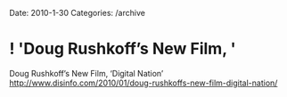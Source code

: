 Date: 2010-1-30
Categories: /archive

# ! 'Doug Rushkoff’s New Film, '

Doug Rushkoff’s New Film, ‘Digital Nation’ <a href="http://www.disinfo.com/2010/01/doug-rushkoffs-new-film-digital-nation/" rel="nofollow">http://www.disinfo.com/2010/01/doug-rushkoffs-new-film-digital-nation/</a>
